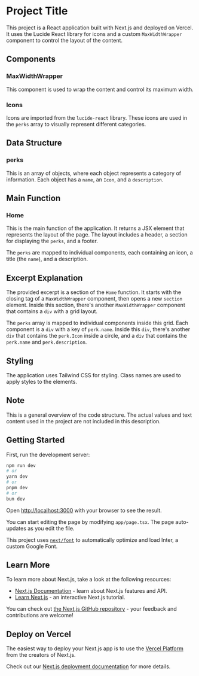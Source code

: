 # Project Title

This project is a React application built with Next.js and deployed on Vercel. It uses the Lucide React library for icons and a custom `MaxWidthWrapper` component to control the layout of the content.

## Components

### MaxWidthWrapper

This component is used to wrap the content and control its maximum width.

### Icons

Icons are imported from the `lucide-react` library. These icons are used in the `perks` array to visually represent different categories.

## Data Structure

### perks

This is an array of objects, where each object represents a category of information. Each object has a `name`, an `Icon`, and a `description`.

## Main Function

### Home

This is the main function of the application. It returns a JSX element that represents the layout of the page. The layout includes a header, a section for displaying the `perks`, and a footer.

The `perks` are mapped to individual components, each containing an icon, a title (the `name`), and a description.

## Excerpt Explanation

The provided excerpt is a section of the `Home` function. It starts with the closing tag of a `MaxWidthWrapper` component, then opens a new `section` element. Inside this section, there's another `MaxWidthWrapper` component that contains a `div` with a grid layout.

The `perks` array is mapped to individual components inside this grid. Each component is a `div` with a key of `perk.name`. Inside this `div`, there's another `div` that contains the `perk.Icon` inside a circle, and a `div` that contains the `perk.name` and `perk.description`.

## Styling

The application uses Tailwind CSS for styling. Class names are used to apply styles to the elements.

## Note

This is a general overview of the code structure. The actual values and text content used in the project are not included in this description.



## Getting Started

First, run the development server:

```bash
npm run dev
# or
yarn dev
# or
pnpm dev
# or
bun dev
```

Open [http://localhost:3000](http://localhost:3000) with your browser to see the result.

You can start editing the page by modifying `app/page.tsx`. The page auto-updates as you edit the file.

This project uses [`next/font`](https://nextjs.org/docs/basic-features/font-optimization) to automatically optimize and load Inter, a custom Google Font.

## Learn More

To learn more about Next.js, take a look at the following resources:

- [Next.js Documentation](https://nextjs.org/docs) - learn about Next.js features and API.
- [Learn Next.js](https://nextjs.org/learn) - an interactive Next.js tutorial.

You can check out [the Next.js GitHub repository](https://github.com/vercel/next.js/) - your feedback and contributions are welcome!

## Deploy on Vercel

The easiest way to deploy your Next.js app is to use the [Vercel Platform](https://vercel.com/new?utm_medium=default-template&filter=next.js&utm_source=create-next-app&utm_campaign=create-next-app-readme) from the creators of Next.js.

Check out our [Next.js deployment documentation](https://nextjs.org/docs/deployment) for more details.
